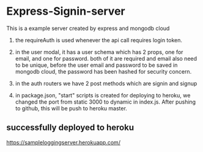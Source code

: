 # Express-Signin-server

This is a example server created by express and mongodb cloud

1. the requireAuth is used whenever the api call requires login token.

2. in the user modal, it has a user schema which has 2 props, one for email, and one for password. both of it are required and email also need to be unique, before the user email and password to be saved in mongodb cloud, the password has been hashed for security concern.

3. in the auth routers we have 2 post methods which are signin and signup

4. in package.json, "start" scripts is created for deploying to heroku, we changed the port from static 3000 to dynamic in index.js. After pushing to github, this will be push to heroku master.

## successfully deployed to heroku

https://sampleloggingserver.herokuapp.com/
